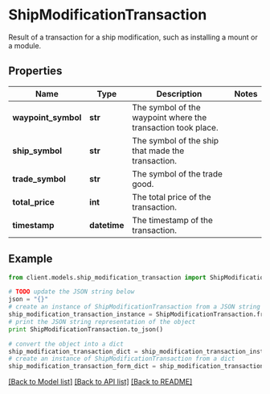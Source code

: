 # ShipModificationTransaction

Result of a transaction for a ship modification, such as installing a mount or a module.

## Properties

Name | Type | Description | Notes
------------ | ------------- | ------------- | -------------
**waypoint_symbol** | **str** | The symbol of the waypoint where the transaction took place. | 
**ship_symbol** | **str** | The symbol of the ship that made the transaction. | 
**trade_symbol** | **str** | The symbol of the trade good. | 
**total_price** | **int** | The total price of the transaction. | 
**timestamp** | **datetime** | The timestamp of the transaction. | 

## Example

```python
from client.models.ship_modification_transaction import ShipModificationTransaction

# TODO update the JSON string below
json = "{}"
# create an instance of ShipModificationTransaction from a JSON string
ship_modification_transaction_instance = ShipModificationTransaction.from_json(json)
# print the JSON string representation of the object
print ShipModificationTransaction.to_json()

# convert the object into a dict
ship_modification_transaction_dict = ship_modification_transaction_instance.to_dict()
# create an instance of ShipModificationTransaction from a dict
ship_modification_transaction_form_dict = ship_modification_transaction.from_dict(ship_modification_transaction_dict)
```
[[Back to Model list]](../README.md#documentation-for-models) [[Back to API list]](../README.md#documentation-for-api-endpoints) [[Back to README]](../README.md)


